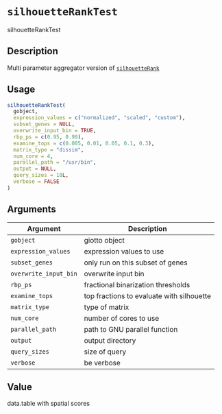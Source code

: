 # `silhouetteRankTest`

silhouetteRankTest


## Description

Multi parameter aggregator version of [`silhouetteRank`](#silhouetterank)


## Usage

```r
silhouetteRankTest(
  gobject,
  expression_values = c("normalized", "scaled", "custom"),
  subset_genes = NULL,
  overwrite_input_bin = TRUE,
  rbp_ps = c(0.95, 0.99),
  examine_tops = c(0.005, 0.01, 0.05, 0.1, 0.3),
  matrix_type = "dissim",
  num_core = 4,
  parallel_path = "/usr/bin",
  output = NULL,
  query_sizes = 10L,
  verbose = FALSE
)
```


## Arguments

Argument      |Description
------------- |----------------
`gobject`     |     giotto object
`expression_values`     |     expression values to use
`subset_genes`     |     only run on this subset of genes
`overwrite_input_bin`     |     overwrite input bin
`rbp_ps`     |     fractional binarization thresholds
`examine_tops`     |     top fractions to evaluate with silhouette
`matrix_type`     |     type of matrix
`num_core`     |     number of cores to use
`parallel_path`     |     path to GNU parallel function
`output`     |     output directory
`query_sizes`     |     size of query
`verbose`     |     be verbose


## Value

data.table with spatial scores


